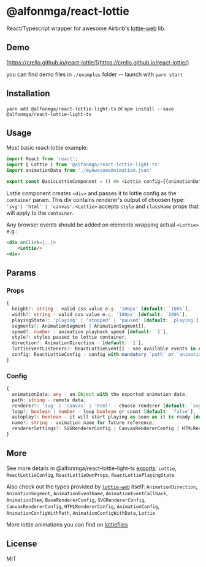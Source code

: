 # @alfonmga/react-lottie

React/Typescript wrapper for awesome Airbnb's [lottie-web](https://github.com/airbnb/lottie-web) lib.

## Demo 
[https://crello.github.io/react-lottie/](https://crello.github.io/react-lottie/)

you can find demo files in `./examples` folder -- launch with `yarn start`

## Installation
`yarn add @alfonmga/react-lottie-light-ts` or `npm install --save @alfonmga/react-lottie-light-ts`

## Usage
Most basic react-lottie example:
```typescript
import React from 'react';
import { Lottie } from '@alfonmga/react-lottie-light-ts'
import animationData from './myAwesomeAnimation.json'

export const BasicLottieComponent = () => <Lottie config={{animationData: animationData}}>
```

Lottie component creates `<div>` and passes it to lottie config as the `container` param. This div contains renderer's output of choosen type: `'svg'| 'html' | 'canvas'`. `<Lottie>` accepts `style` and `className` props that will apply to the `container`. 

Any browser events should be added on elements wrapping actual `<Lottie>` e.g.:
```html
<div onClick={..}>
    <Lottie/>
<div>
```

## Params

### Props
```typescript
{
  height?: string - valid css value e.g. '100px' [default: `100%`],
  width?: string - valid css value e.g. '100px' [default: `100%`],
  playingState?: 'playing' | 'stopped' | 'paused' [default: `playing`],
  segments?: AnimationSegment | AnimationSegment[],
  speed?: number - animation playback speed [default: `1`],
  style?: styles passed to lottie container,
  direction?: AnimationDirection - [default: `1`],
  lottieEventListeners?: ReactLottieEvent[] - see available events in AnimationEventName from 'lottie-web',
  config: ReactLottieConfig - config with mandatory `path` or `animationData`,
}
```

### Config
```typescript
{
  animationData: any - an Object with the exported animation data,
  path: string - remote data,
  renderer?: 'svg' | 'canvas' | 'html' - choose renderer [default: `svg`],
  loop?: boolean | number - loop boolean or count [default: `false`],
  autoplay?: boolean - it will start playing as soon as it is ready [default: `true`],
  name?: string - animation name for future reference,
  rendererSettings?: SVGRendererConfig | CanvasRendererConfig | HTMLRendererConfig,
}
```

## More

See more details in @alfonmga/react-lottie-light-ts [exports](https://github.com/alfonmga/react-lottie-light-ts/blob/master/src/components/Lottie/interface.ts): `Lottie`, `ReactLottieConfig`, `ReactLottieOwnProps`, `ReactLottiePlayingState`

Also check out the types provided by [`lottie-web`](https://github.com/airbnb/lottie-web/blob/master/index.d.ts) itself: `AnimationDirection`, `AnimationSegment`, `AnimationEventName`, `AnimationEventCallback`, `AnimationItem`, `BaseRendererConfig`, `SVGRendererConfig`, `CanvasRendererConfig`, `HTMLRendererConfig`, `AnimationConfig`, `AnimationConfigWithPath`, `AnimationConfigWithData`, `Lottie`

More lottie animations you can find on [lottiefiles](https://www.lottiefiles.com/)

## License
MIT
